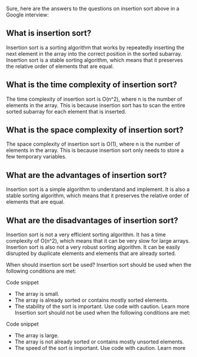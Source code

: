Sure, here are the answers to the questions on insertion sort above in a Google interview:

## What is insertion sort?
Insertion sort is a sorting algorithm that works by repeatedly inserting the next element in the array into the correct position in the sorted subarray. Insertion sort is a stable sorting algorithm, which means that it preserves the relative order of elements that are equal.

##  What is the time complexity of insertion sort?
The time complexity of insertion sort is O(n^2), where n is the number of elements in the array. This is because insertion sort has to scan the entire sorted subarray for each element that is inserted.

##  What is the space complexity of insertion sort?
The space complexity of insertion sort is O(1), where n is the number of elements in the array. This is because insertion sort only needs to store a few temporary variables.

##  What are the advantages of insertion sort?
Insertion sort is a simple algorithm to understand and implement. It is also a stable sorting algorithm, which means that it preserves the relative order of elements that are equal.

##  What are the disadvantages of insertion sort?
Insertion sort is not a very efficient sorting algorithm. It has a time complexity of O(n^2), which means that it can be very slow for large arrays. Insertion sort is also not a very robust sorting algorithm. It can be easily disrupted by duplicate elements and elements that are already sorted.

When should insertion sort be used?
Insertion sort should be used when the following conditions are met:

Code snippet
* The array is small.
* The array is already sorted or contains mostly sorted elements.
* The stability of the sort is important.
Use code with caution. Learn more
Insertion sort should not be used when the following conditions are met:

Code snippet
* The array is large.
* The array is not already sorted or contains mostly unsorted elements.
* The speed of the sort is important.
Use code with caution. Learn more